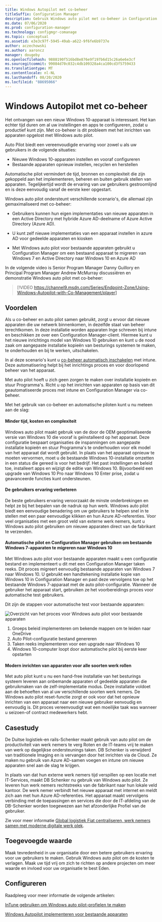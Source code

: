 ```yaml
---
title: Windows Autopilot met co-beheer
titleSuffix: Configuration Manager
description: Gebruik Windows auto pilot met co-beheer in Configuration Manager om het instellen van nieuwe Windows 10-apparaten te vereenvoudigen.
ms.date: 07/06/2020
ms.prod: configuration-manager
ms.technology: configmgr-comanage
ms.topic: conceptual
ms.assetid: e3e3c97f-5945-49ab-a622-9f6fe6b9737e
author: aczechowski
ms.author: aaroncz
manager: dougeby
ms.openlocfilehash: 9888190f516bd8e876e9f197b6d15c26a6e6e3cf
ms.sourcegitcommit: 99084d70c032c4db109328a4ca100cd3f5759433
ms.translationtype: MT
ms.contentlocale: nl-NL
ms.lasthandoff: 08/20/2020
ms.locfileid: "88695066"
---
```

# <a name="windows-autopilot-with-co-management"></a>Windows Autopilot met co-beheer

Het ontvangen van een nieuw Windows 10-apparaat is interessant. Het kan echter tijd duren om al uw instellingen en apps te configureren, zodat u productief kunt zijn. Met co-beheer is dit probleem met het inrichten van apparaten opgelost met Windows auto pilot.

Auto Pilot biedt een vereenvoudigde ervaring voor zowel u als uw gebruikers in de volgende situaties:
- Nieuwe Windows 10-apparaten instellen en vooraf configureren  
- Bestaande apparaten opnieuw instellen, recyclen en herstellen  

Automatische pilot vermindert de tijd, bronnen en complexiteit die zijn gekoppeld aan het implementeren, beheren en buiten gebruik stellen van apparaten. Tegelijkertijd wordt de ervaring van uw gebruikers gestroomlijnd en is deze eenvoudig vanaf de eerste keer opgestart.

Windows auto pilot ondersteunt verschillende scenario's, die allemaal zijn gemaximaliseerd met co-beheer:

- Gebruikers kunnen hun eigen implementaties van nieuwe apparaten in een Active Directory met hybride Azure AD-deelname of Azure Active Directory (Azure AD).  

- U kunt zelf nieuwe implementaties van een apparaat instellen in azure AD voor gedeelde apparaten en kiosken  

- Met Windows auto pilot voor bestaande apparaten gebruikt u Configuration Manager om een bestaand apparaat te migreren van Windows 7 en Active Directory naar Windows 10 en Azure AD  

In de volgende video is Senior Program Manager Danny Guillory en Principal Program Manager Andrew McMurray discussiëren en demonstratie Windows auto pilot met co-beheer:

> [!VIDEO https://channel9.msdn.com/Series/Endpoint-Zone/Using-Windows-Autopilot-with-Co-Management/player]



## <a name="benefits"></a>Voordelen

Als u co-beheer en auto pilot samen gebruikt, zorgt u ervoor dat nieuwe apparaten die uw netwerk binnenkomen, in dezelfde staat van beheer terechtkomen. In deze installatie worden apparaten Inge schreven bij intune en beschikken ze over een Configuration Manager-client.  Hiermee kunt u het nieuwe inrichtings model van Windows 10 gebruiken en kunt u de nood zaak om aangepaste installatie kopieën van besturings systemen te maken, te onderhouden en bij te werken, uitschakelen. 

In al deze scenario's kunt u [co-beheer automatisch inschakelen](how-to-prepare-Win10.md) met intune. Deze automatisering helpt bij het inrichtings proces en voor doorlopend beheer van het apparaat.

Met auto pilot hoeft u zich geen zorgen te maken over installatie kopieën en stuur Programma's. Richt u op het inrichten van apparaten op basis van dit geautomatiseerde proces met intune en Configuration Manager via co-beheer.


Met het gebruik van co-beheer en automatische piloten kunt u nu meteen aan de slag:

#### <a name="reduce-time-costs-and-complexity"></a>Minder tijd, kosten en complexiteit
Windows auto pilot maakt gebruik van de door de OEM geoptimaliseerde versie van Windows 10 die vooraf is geïnstalleerd op het apparaat. Deze configuratie bespaart organisaties de inspanningen om aangepaste installatie kopieën en stuur Programma's te onderhouden voor elk model van het apparaat dat wordt gebruikt. In plaats van het apparaat opnieuw te moeten vervormen, moet u de bestaande Windows 10-installatie omzetten in een status die gereed is voor het bedrijf. Het past instellingen en beleid toe, installeert apps en wijzigt de editie van Windows 10. Bijvoorbeeld een upgrade van Windows 10 Pro naar Windows 10 Enter prise, zodat u geavanceerde functies kunt ondersteunen.

#### <a name="improve-the-user-experience"></a>De gebruikers ervaring verbeteren
De beste gebruikers ervaring veroorzaakt de minste onderbrekingen en helpt ze bij het bepalen van de nadruk op hun werk. Windows auto pilot biedt een eenvoudige benadering om uw gebruikers te helpen snel in te stellen met een paar eenvoudige klikken en hun Azure AD-referenties. Voor veel organisaties met een groot veld van externe werk nemers, kunt u Windows auto pilot gebruiken om nieuwe apparaten direct van de fabrikant te verzenden.

#### <a name="use-autopilot-and-configuration-manager-to-migrate-existing-windows-7-devices-to-windows-10"></a>Automatische pilot en Configuration Manager gebruiken om bestaande Windows 7-apparaten te migreren naar Windows 10
Met Windows auto pilot voor bestaande apparaten maakt u een configuratie bestand en implementeert u dit met een Configuration Manager taken reeks. Dit proces migreert eenvoudig bestaande apparaten van Windows 7 naar Windows 10. U gebruikt een handtekening installatie kopie van Windows 10 in Configuration Manager en past deze vervolgens toe op het bestaande Windows 7-apparaat met de auto pilot-configuratie. Wanneer de gebruiker het apparaat start, gebruiken ze het voorbereidings proces voor automatische test gebruikers.

Dit zijn de stappen voor automatische test voor bestaande apparaten:

![Overzicht van het proces voor Windows auto pilot voor bestaande apparaten](media/autopilot-for-existing-devices.png)

1. Groeps beleid implementeren om bekende mappen om te leiden naar OneDrive
2. Auto Pilot-configuratie bestand genereren
3. Taken reeks implementeren voor een upgrade naar Windows 10
4. Windows 10-computer loopt door automatische pilot bij eerste keer opstarten

#### <a name="modernizing-device-provisioning-for-all-types-of-workers"></a>Modern inrichten van apparaten voor alle soorten werk rollen
Met auto pilot kunt u nu een hand-free installatie van het besturings systeem leveren aan onbemande apparaten of gedeelde apparaten die gebruikmaken van de zelf-implementatie modus. Deze installatie voldoet aan de behoeften van al uw verschillende soorten werk nemers. De Windows auto pilot reset-functie zorgt er ook voor dat het opnieuw inrichten van een apparaat naar een nieuwe gebruiker eenvoudig en eenvoudig is. Dit proces vereenvoudigt wat een moeilijke taak was wanneer u seizoen-of contract medewerkers hebt. 



## <a name="case-study"></a>Casestudy

De Duitse logistiek-en rails-Schenker maakt gebruik van auto pilot om de productiviteit van werk nemers te verg Roten en de IT-teams vrij te maken van werk op dagelijkse ondersteunings taken. DB Schenker is verwijderd van traditionele Imaging en is vervangen door het inrichten via de Cloud. Ze maken nu gebruik van Azure AD-samen voegen en intune om nieuwe apparaten snel aan de slag te krijgen. 

In plaats van dat hun externe werk nemers tijd verspillen op een locatie met IT-Services, maakt DB Schenker nu gebruik van Windows auto pilot. Ze leveren hun werk nemers rechtstreeks van de fabrikant naar hun lokale veld kantoor. De werk nemer verbindt het nieuwe apparaat met internet en meldt zich aan met hun Azure AD-referenties. Het apparaat maakt vervolgens verbinding met de toepassingen en services die door de IT-afdeling van de DB-Schenker worden toegewezen aan het afzonderlijke Profiel van de gebruiker.

Zie voor meer informatie [Global logistiek Fiat centraliseren, werk nemers samen met moderne digitale werk plek](https://customers.microsoft.com/story/db-schenker-travel-transportation-windows-10).



## <a name="value-proposition"></a>Toegevoegde waarde

Maak tevredenheid in uw organisatie door een betere gebruikers ervaring voor uw gebruikers te maken. Gebruik Windows auto pilot om de kosten te verlagen. Maak uw tijd vrij om zich te richten op andere projecten om meer waarde en invloed voor uw organisatie te best Eden.



## <a name="configure"></a>Configureren

Raadpleeg voor meer informatie de volgende artikelen:

[InTune gebruiken om Windows auto pilot-profielen te maken](/intune/enrollment-autopilot)

[Windows Autopilot implementeren voor bestaande apparaten](../../autopilot/existing-devices.md)